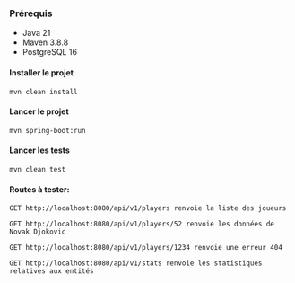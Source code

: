### Prérequis

+ Java 21
+ Maven 3.8.8
+ PostgreSQL 16

#### Installer le projet

```shell
mvn clean install
```

#### Lancer le projet
```shell
mvn spring-boot:run
```

#### Lancer les tests
```shell
mvn clean test
```


#### Routes à tester:

```http
GET http://localhost:8080/api/v1/players renvoie la liste des joueurs

GET http://localhost:8080/api/v1/players/52 renvoie les données de Novak Djokovic

GET http://localhost:8080/api/v1/players/1234 renvoie une erreur 404

GET http://localhost:8080/api/v1/stats renvoie les statistiques relatives aux entités
```
